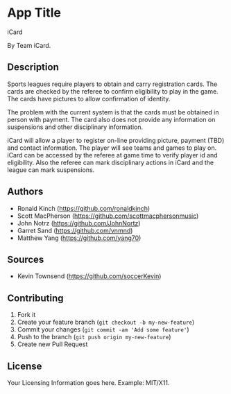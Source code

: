 # App Title

iCard

By Team iCard.

## Description

Sports leagues require players to obtain and carry registration cards.
The cards are checked by the referee to confirm eligibility to play in the game.
The cards have pictures to allow confirmation of identity.

The problem with the current system is that the cards must be obtained in person with payment.
The card also does not provide any information on suspensions and other disciplinary information.

iCard will allow a player to register on-line providing picture, payment (TBD) and contact information.
The player will see teams and games to play on.
iCard can be accessed by the referee at game time to verify player id and eligibility.
Also the referee can mark disciplinary actions in iCard and the league can mark suspensions.

## Authors

* Ronald Kinch (https://github.com/ronaldkinch)
* Scott MacPherson (https://github.com/scottmacphersonmusic)
* John Notrz (https://github.com/JohnNortz)
* Garret Sand (https://github.com/vnmnd)
* Matthew Yang (https://github.com/yang70)

## Sources

* Kevin Townsend (https://github.com/soccerKevin)

## Contributing

1. Fork it
2. Create your feature branch (`git checkout -b my-new-feature`)
3. Commit your changes (`git commit -am 'Add some feature'`)
4. Push to the branch (`git push origin my-new-feature`)
5. Create new Pull Request

## License

Your Licensing Information goes here. Example: MIT/X11.

